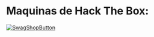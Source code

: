 # Maquinas de Hack The Box:


[![SwagShopButton](https://user-images.githubusercontent.com/103068924/170582056-fdeabff6-9361-4e74-b124-324263d7360b.png)](f1r0x.github.io/Maquinas-HTB/HTB-SwagShop.html)








































  
